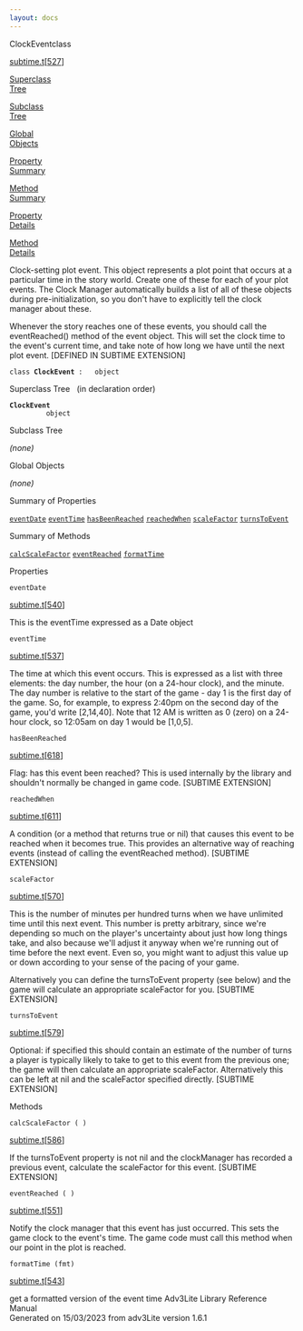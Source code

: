 ```yaml
---
layout: docs
---
```

<span class="title">ClockEvent</span><span class="type">class</span>

[subtime.t](../file/subtime.t.html)\[[527](../source/subtime.t.html#527)\]

[Superclass  
Tree](#_SuperClassTree_)

[Subclass  
Tree](#_SubClassTree_)

[Global  
Objects](#_ObjectSummary_)

[Property  
Summary](#_PropSummary_)

[Method  
Summary](#_MethodSummary_)

[Property  
Details](#_Properties_)

[Method  
Details](#_Methods_)



Clock-setting plot event. This object represents a plot point that
occurs at a particular time in the story world. Create one of these for
each of your plot events. The Clock Manager automatically builds a list
of all of these objects during pre-initialization, so you don't have to
explicitly tell the clock manager about these.

Whenever the story reaches one of these events, you should call the
eventReached() method of the event object. This will set the clock time
to the event's current time, and take note of how long we have until the
next plot event. \[DEFINED IN SUBTIME EXTENSION\]

`class `**`ClockEvent`**` :   object`



<span id="_SuperClassTree_"></span>



<span class="hdln">Superclass Tree</span>   (in declaration order)



**`ClockEvent`**  
`         object`  
<span id="_SubClassTree_"></span>



<span class="hdln">Subclass Tree</span>  



*(none)* <span id="_ObjectSummary_"></span>



<span class="hdln">Global Objects</span>  



*(none)* <span id="_PropSummary_"></span>



<span class="hdln">Summary of Properties</span>  



[`eventDate`](#eventDate) [`eventTime`](#eventTime) [`hasBeenReached`](#hasBeenReached) [`reachedWhen`](#reachedWhen) [`scaleFactor`](#scaleFactor) [`turnsToEvent`](#turnsToEvent)

<span id="_MethodSummary_"></span>



<span class="hdln">Summary of Methods</span>  



[`calcScaleFactor`](#calcScaleFactor) [`eventReached`](#eventReached) [`formatTime`](#formatTime)

<span id="_Properties_"></span>



<span class="hdln">Properties</span>  



<span id="eventDate"></span>

`eventDate`

[subtime.t](../file/subtime.t.html)\[[540](../source/subtime.t.html#540)\]



This is the eventTime expressed as a Date object



<span id="eventTime"></span>

`eventTime`

[subtime.t](../file/subtime.t.html)\[[537](../source/subtime.t.html#537)\]



The time at which this event occurs. This is expressed as a list with
three elements: the day number, the hour (on a 24-hour clock), and the
minute. The day number is relative to the start of the game - day 1 is
the first day of the game. So, for example, to express 2:40pm on the
second day of the game, you'd write \[2,14,40\]. Note that 12 AM is
written as 0 (zero) on a 24-hour clock, so 12:05am on day 1 would be
\[1,0,5\].



<span id="hasBeenReached"></span>

`hasBeenReached`

[subtime.t](../file/subtime.t.html)\[[618](../source/subtime.t.html#618)\]



Flag: has this event been reached? This is used internally by the
library and shouldn't normally be changed in game code. \[SUBTIME
EXTENSION\]



<span id="reachedWhen"></span>

`reachedWhen`

[subtime.t](../file/subtime.t.html)\[[611](../source/subtime.t.html#611)\]



A condition (or a method that returns true or nil) that causes this
event to be reached when it becomes true. This provides an alternative
way of reaching events (instead of calling the eventReached method).
\[SUBTIME EXTENSION\]



<span id="scaleFactor"></span>

`scaleFactor`

[subtime.t](../file/subtime.t.html)\[[570](../source/subtime.t.html#570)\]



This is the number of minutes per hundred turns when we have unlimited
time until this next event. This number is pretty arbitrary, since we're
depending so much on the player's uncertainty about just how long things
take, and also because we'll adjust it anyway when we're running out of
time before the next event. Even so, you might want to adjust this value
up or down according to your sense of the pacing of your game.

Alternatively you can define the turnsToEvent property (see below) and
the game will calculate an appropriate scaleFactor for you. \[SUBTIME
EXTENSION\]



<span id="turnsToEvent"></span>

`turnsToEvent`

[subtime.t](../file/subtime.t.html)\[[579](../source/subtime.t.html#579)\]



Optional: if specified this should contain an estimate of the number of
turns a player is typically likely to take to get to this event from the
previous one; the game will then calculate an appropriate scaleFactor.
Alternatively this can be left at nil and the scaleFactor specified
directly. \[SUBTIME EXTENSION\]



<span id="_Methods_"></span>



<span class="hdln">Methods</span>  



<span id="calcScaleFactor"></span>

`calcScaleFactor ( )`

[subtime.t](../file/subtime.t.html)\[[586](../source/subtime.t.html#586)\]



If the turnsToEvent property is not nil and the clockManager has
recorded a previous event, calculate the scaleFactor for this event.
\[SUBTIME EXTENSION\]



<span id="eventReached"></span>

`eventReached ( )`

[subtime.t](../file/subtime.t.html)\[[551](../source/subtime.t.html#551)\]



Notify the clock manager that this event has just occurred. This sets
the game clock to the event's time. The game code must call this method
when our point in the plot is reached.



<span id="formatTime"></span>

`formatTime (fmt)`

[subtime.t](../file/subtime.t.html)\[[543](../source/subtime.t.html#543)\]



get a formatted version of the event time
Adv3Lite Library Reference Manual  
Generated on 15/03/2023 from adv3Lite version 1.6.1


